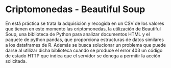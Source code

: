 # Criptomonedas - Beautiful Soup
En está práctica se trata la adquisición y recogida en un CSV de los valores que tienen en este momento las criptomonedas, la utilización de Beautiful Soup, una biblioteca de Python para analizar documentos HTML y el paquete de python pandas, que proporciona estructuras de datos similares a los dataframes de R.   Además se busca solucionar un problema que puede darse al utilizar dicha biblioteca cuando se produce el error 403 un código de estado HTTP que indica que el servidor se denega a permitir la acción solicitada.
